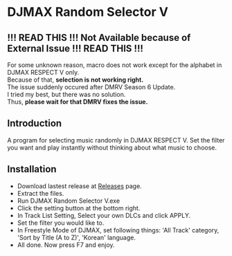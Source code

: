 # DJMAX Random Selector V

## !!! READ THIS !!! Not Available because of External Issue !!! READ THIS !!!

For some unknown reason, macro does not work except for the alphabet in DJMAX RESPECT V only.<br>
Because of that, **selection is not working right.**<br>
The issue suddenly occured after DMRV Season 6 Update.<br>
I tried my best, but there was no solution.<br>
Thus, **please wait for that DMRV fixes the issue.**<br>

## Introduction

A program for selecting music randomly in DJMAX RESPECT V. Set the filter you want and play instantly without thinking about what music to choose.

## Installation

* Download lastest release at [Releases](https://github.com/wowvv0w/djmax-random-selector-v/releases) page.
* Extract the files.
* Run DJMAX Random Selector V.exe
* Click the setting button at the bottom right.
* In Track List Setting, Select your own DLCs and click APPLY.
* Set the filter you would like to.
* In Freestyle Mode of DJMAX, set following things: 'All Track' category, 'Sort by Title (A to Z)', 'Korean' language.
* All done. Now press F7 and enjoy.
